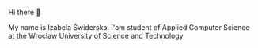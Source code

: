 Hi there 👋 

My name is Izabela Świderska. I'am student of Applied Computer Science at the Wrocław University of Science and Technology


